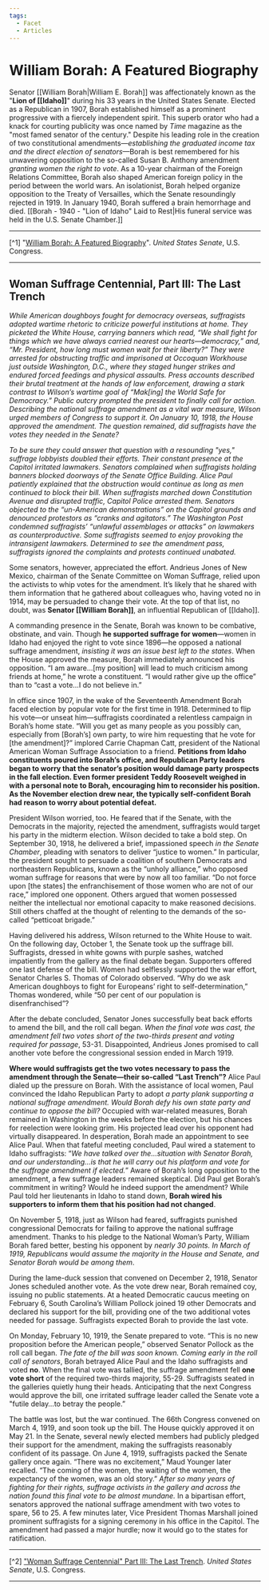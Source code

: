 ```yaml
---
tags:
  - Facet
  - Articles
---
```

# William Borah: A Featured Biography

Senator [[William Borah|William E. Borah]] was affectionately known as the "**Lion of [[Idaho]]**" during his 33 years in the United States Senate. Elected as a Republican in 1907, Borah established himself as a prominent progressive with a fiercely independent spirit. This superb orator who had a knack for courting publicity was once named by *Time* magazine as the "most famed senator of the century." Despite his leading role in the creation of two constitutional amendments—*establishing the graduated income tax and the direct election of senators*—Borah is best remembered for his unwavering opposition to the so-called Susan B. Anthony amendment *granting women the right to vote*. As a 10-year chairman of the Foreign Relations Committee, Borah also shaped American foreign policy in the period between the world wars. An isolationist, Borah helped organize opposition to the Treaty of Versailles, which the Senate resoundingly rejected in 1919. In January 1940, Borah suffered a brain hemorrhage and died. [[Borah - 1940 - "Lion of Idaho" Laid to Rest|His funeral service was held in the U.S. Senate Chamber.]]

---

[^1] "[William Borah: A Featured Biography](https://www.senate.gov/senators/FeaturedBios/Featured_Bio_BorahWilliam.htm)". *United States Senate*, U.S. Congress.

---

## Woman Suffrage Centennial, Part III: The Last Trench

*While American doughboys fought for democracy overseas, suffragists adopted wartime rhetoric to criticize powerful institutions at home. They picketed the White House, carrying banners which read, “We shall fight for things which we have always carried nearest our hearts—democracy,” and, “Mr. President, how long must women wait for their liberty?” They were arrested for obstructing traffic and imprisoned at Occoquan Workhouse just outside Washington, D.C., where they staged hunger strikes and endured forced feedings and physical assaults. Press accounts described their brutal treatment at the hands of law enforcement, drawing a stark contrast to Wilson’s wartime goal of “Mak[ing] the World Safe for Democracy.” Public outcry prompted the president to finally call for action. Describing the national suffrage amendment as a vital war measure, Wilson urged members of Congress to support it. On January 10, 1918, the House approved the amendment. The question remained, did suffragists have the votes they needed in the Senate?*

*To be sure they could answer that question with a resounding "yes," suffrage lobbyists doubled their efforts. Their constant presence at the Capitol irritated lawmakers. Senators complained when suffragists holding banners blocked doorways of the Senate Office Building. Alice Paul patiently explained that the obstruction would continue as long as men continued to block their bill. When suffragists marched down Constitution Avenue and disrupted traffic, Capitol Police arrested them. Senators objected to the “un-American demonstrations” on the Capitol grounds and denounced protestors as “cranks and agitators.” The Washington Post condemned suffragists’ “unlawful assemblages or attacks” on lawmakers as counterproductive. Some suffragists seemed to enjoy provoking the intransigent lawmakers. Determined to see the amendment pass, suffragists ignored the complaints and protests continued unabated.*

Some senators, however, appreciated the effort. Andrieus Jones of New Mexico, chairman of the Senate Committee on Woman Suffrage, relied upon the activists to whip votes for the amendment. It’s likely that he shared with them information that he gathered about colleagues who, having voted no in 1914, may be persuaded to change their vote. At the top of that list, no doubt, was **Senator [[William Borah]]**, an influential Republican of [[Idaho]].

A commanding presence in the Senate, Borah was known to be combative, obstinate, and vain. Though **he supported suffrage for women**—women in Idaho had enjoyed the right to vote since 1896—he opposed a national suffrage amendment, *insisting it was an issue best left to the states*. When the House approved the measure, Borah immediately announced his opposition. “I am aware…[my position] will lead to much criticism among friends at home,” he wrote a constituent. “I would rather give up the office” than to “cast a vote…I do not believe in.”

In office since 1907, in the wake of the Seventeenth Amendment Borah faced election by popular vote for the first time in 1918. Determined to flip his vote—or unseat him—suffragists coordinated a relentless campaign in Borah’s home state. “Will you get as many people as you possibly can, especially from [Borah’s] own party, to wire him requesting that he vote for [the amendment]?” implored Carrie Chapman Catt, president of the National American Woman Suffrage Association to a friend. **Petitions from Idaho constituents poured into Borah’s office, and Republican Party leaders began to worry that the senator’s position would damage party prospects in the fall election. Even former president Teddy Roosevelt weighed in with a personal note to Borah, encouraging him to reconsider his position. As the November election drew near, the typically self-confident Borah had reason to worry about potential defeat.**

President Wilson worried, too. He feared that if the Senate, with the Democrats in the majority, rejected the amendment, suffragists would target his party in the midterm election. Wilson decided to take a bold step. On September 30, 1918, he delivered a brief, impassioned speech *in the Senate Chamber*, pleading with senators to deliver “justice to women.” In particular, the president sought to persuade a coalition of southern Democrats and northeastern Republicans, known as the “unholy alliance,” who opposed woman suffrage for reasons that were by now all too familiar. “Do not force upon [the states] the enfranchisement of those women who are not of our race,” implored one opponent. Others argued that women possessed neither the intellectual nor emotional capacity to make reasoned decisions. Still others chaffed at the thought of relenting to the demands of the so-called “petticoat brigade.”

Having delivered his address, Wilson returned to the White House to wait. On the following day, October 1, the Senate took up the suffrage bill. Suffragists, dressed in white gowns with purple sashes, watched impatiently from the gallery as the final debate began. Supporters offered one last defense of the bill. Women had selflessly supported the war effort, Senator Charles S. Thomas of Colorado observed. “Why do we ask American doughboys to fight for Europeans’ right to self-determination,” Thomas wondered, while “50 per cent of our population is disenfranchised”?

After the debate concluded, Senator Jones successfully beat back efforts to amend the bill, and the roll call began. *When the final vote was cast, the amendment fell two votes short of the two-thirds present and voting required for passage*, 53-31. Disappointed, Andrieus Jones promised to call another vote before the congressional session ended in March 1919.

**Where would suffragists get the two votes necessary to pass the amendment through the Senate—their so-called “Last Trench”?** Alice Paul dialed up the pressure on Borah. With the assistance of local women, Paul convinced the Idaho Republican Party to adopt *a party plank supporting a national suffrage amendment. Would Borah defy his own state party and continue to oppose the bill?* Occupied with war-related measures, Borah remained in Washington in the weeks before the election, but his chances for reelection were looking grim. His projected lead over his opponent had virtually disappeared. In desperation, Borah made an appointment to see Alice Paul. When that fateful meeting concluded, Paul wired a statement to Idaho suffragists: “*We have talked over the…situation with Senator Borah, and our understanding…is that he will carry out his platform and vote for the suffrage amendment if elected.*” Aware of Borah’s long opposition to the amendment, a few suffrage leaders remained skeptical. Did Paul get Borah’s commitment in writing? Would he indeed support the amendment? While Paul told her lieutenants in Idaho to stand down, **Borah wired his supporters to inform them that his position had not changed**.

On November 5, 1918, just as Wilson had feared, suffragists punished congressional Democrats for failing to approve the national suffrage amendment. Thanks to his pledge to the National Woman’s Party, William Borah fared better, besting his opponent by *nearly 30 points. In March of 1919, Republicans would assume the majority in the House and Senate, and Senator Borah would be among them*.

During the lame-duck session that convened on December 2, 1918, Senator Jones scheduled another vote. As the vote drew near, Borah remained coy, issuing no public statements. At a heated Democratic caucus meeting on February 6, South Carolina’s William Pollock joined 19 other Democrats and declared his support for the bill, providing one of the two additional votes needed for passage. Suffragists expected Borah to provide the last vote.

On Monday, February 10, 1919, the Senate prepared to vote. “This is no new proposition before the American people,” observed Senator Pollock as the roll call began. *The fate of the bill was soon known. Coming early in the roll call of senators*, Borah betrayed Alice Paul and the Idaho suffragists and voted **no**. When the final vote was tallied, the suffrage amendment fell **one vote short** of the required two-thirds majority, 55-29. Suffragists seated in the galleries quietly hung their heads. Anticipating that the next Congress would approve the bill, one irritated suffrage leader called the Senate vote a "futile delay…to betray the people.”

The battle was lost, but the war continued. The 66th Congress convened on March 4, 1919, and soon took up the bill. The House quickly approved it on May 21. In the Senate, several newly elected members had publicly pledged their support for the amendment, making the suffragists reasonably confident of its passage. On June 4, 1919, suffragists packed the Senate gallery once again. “There was no excitement,” Maud Younger later recalled. “The coming of the women, the waiting of the women, the expectancy of the women, was an old story.” *After so many years of fighting for their rights, suffrage activists in the gallery and across the nation found this final vote to be almost mundane.* In a bipartisan effort, senators approved the national suffrage amendment with two votes to spare, 56 to 25. A few minutes later, Vice President Thomas Marshall joined prominent suffragists for a signing ceremony in his office in the Capitol. The amendment had passed a major hurdle; now it would go to the states for ratification.

--- 

[^2] ["Woman Suffrage Centennial" Part III: The Last Trench](https://www.senate.gov/about/women-of-the-senate/part3-the-last-trench.htm). *United States Senate*, U.S. Congress.

--- 
